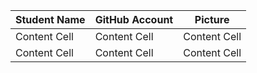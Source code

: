 
| Student Name  | GitHub Account| Picture |
| ------------- | ------------- | ------------- |
| Content Cell  | Content Cell  | Content Cell  |
| Content Cell  | Content Cell  | Content Cell  |

